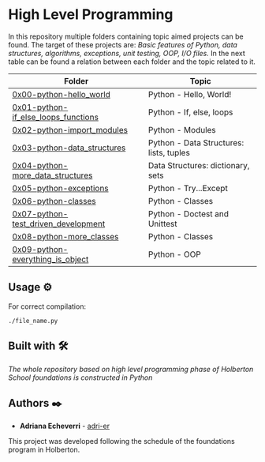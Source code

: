 # High Level Programming 

In this repository multiple folders containing topic aimed projects can be found. The target of these projects are: _Basic features of Python, data structures, algorithms, exceptions, unit testing, OOP, I/O files._ In the next table can be found a relation between each folder and the topic related to it. 

| Folder      | Topic |
| ----------- | ----------- |
| [0x00-python-hello_world](https://github.com/adri-er/holbertonschool-higher_level_programming/tree/main/0x00-python-hello_world) | Python - Hello, World! |
| [0x01-python-if_else_loops_functions](https://github.com/adri-er/holbertonschool-higher_level_programming/tree/main/0x01-python-if_else_loops_functions) | Python - If, else, loops |
| [0x02-python-import_modules](https://github.com/adri-er/holbertonschool-higher_level_programming/tree/main/0x02-python-import_modules) | Python - Modules |
| [0x03-python-data_structures](https://github.com/adri-er/holbertonschool-higher_level_programming/tree/main/0x03-python-data_structures) | Python - Data Structures: lists, tuples |
| [0x04-python-more_data_structures](https://github.com/adri-er/holbertonschool-higher_level_programming/tree/main/0x04-python-more_data_structures) | Data Structures: dictionary, sets |
| [0x05-python-exceptions](https://github.com/adri-er/holbertonschool-higher_level_programming/tree/main/0x05-python-exceptions) | Python - Try...Except |
| [0x06-python-classes](https://github.com/adri-er/holbertonschool-higher_level_programming/tree/main/0x06-python-classes) | Python - Classes |
| [0x07-python-test_driven_development](https://github.com/adri-er/holbertonschool-higher_level_programming/tree/main/0x07-python-test_driven_development) | Python - Doctest and Unittest |
| [0x08-python-more_classes](https://github.com/adri-er/holbertonschool-higher_level_programming/tree/main/0x08-python-more_classes) | Python - Classes |
| [0x09-python-everything_is_object](https://github.com/adri-er/holbertonschool-higher_level_programming/tree/main/0x09-python-everything_is_object) | Python - OOP |


## Usage ⚙️

For correct compilation:
```
./file_name.py
```


## Built with 🛠️

_The whole repository based on high level programming phase of Holberton School foundations is constructed in Python_

## Authors ✒️

* **Adriana Echeverri** - [adri-er](https://github.com/adri-er)


This project was developed following the schedule of the foundations program in Holberton.
